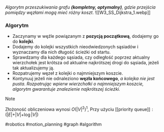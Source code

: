 *Algorytm przeszukiwania grafu **(kompletny, optymalny)**, gdzie przejścia pomiędzy węzłami mogą mieć różny koszt*.
![[W3_SS_Dijkstra_1.webp]]
### Algorytm
- Zaczynamy w węźle powiązanym z **pozycją początkową**, dodajemy go do **kolejki**.
- Dodajemy do kolejki wszystkich nieodwiedzonych sąsiadów i wyznaczamy dla nich długość ścieżki od startu.
- Sprawdzamy dla każdego sąsiada, czy odległość poprzez aktualny wierzchołek jest krótsza od aktualne najkrótszej drogi do sąsiada, jeżeli tak aktualizujemy ją.
- Rozpatrujemy węzeł z kolejki o najmniejszym koszcie.
- Kontynuuj jeżeli nie odnaleziono **węzła końcowego**, *a kolejka nie jest pusta*.
*Rozpatrując wpierw wierzchołki o najmniejszym koszcie, algorytm gwarantuje znalezienie najkrótszej ścieżki.*

>[!NOTE]
> Złożoność obliczeniowa wynosi $O(\lvert V\lvert^2)^1$,
> Przy użyciu [[priority queue]]$: (\lvert E \lvert + \lvert V \lvert + \log \lvert V \lvert )$

#robotics #motion_planning #graph #algorithm 

